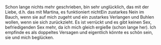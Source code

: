 Schon lange nichts mehr geschrieben, bin sehr unglücklich, das mit der Liebe, d.h. das mit Martina, es funktioniert nichtEin zustarkes Nein im Bauch, wenn sie auf mich zugeht und ein zustarkes Verlangen und Buhlen wollen, wenn sie sich zurückzieht. Es ist verrückt und es gibt keinen Sex, befriedigenden Sex mehr, da ich mich gleich ergieße (schon lange her). Ich empfinde es als doppeltes Versagen und eigentlich könnte es schön sein, sie und mich beglücken.